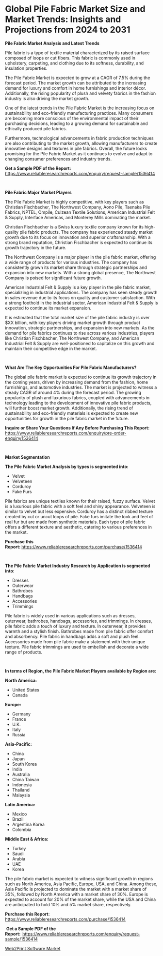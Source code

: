 <p><h1>Global Pile Fabric Market Size and Market Trends: Insights and Projections from 2024 to 2031</h1></p><p><strong>Pile Fabric Market Analysis and Latest Trends</strong></p>
<p><p>Pile fabric is a type of textile material characterized by its raised surface composed of loops or cut fibers. This fabric is commonly used in upholstery, carpeting, and clothing due to its softness, durability, and insulation properties.</p><p>The Pile Fabric Market is expected to grow at a CAGR of 7.5% during the forecast period. The market growth can be attributed to the increasing demand for luxury and comfort in home furnishings and interior décor. Additionally, the rising popularity of plush and velvety fabrics in the fashion industry is also driving the market growth.</p><p>One of the latest trends in the Pile Fabric Market is the increasing focus on sustainability and eco-friendly manufacturing practices. Many consumers are becoming more conscious of the environmental impact of their purchasing decisions, leading to a growing demand for sustainable and ethically produced pile fabrics.</p><p>Furthermore, technological advancements in fabric production techniques are also contributing to the market growth, allowing manufacturers to create innovative designs and textures in pile fabrics. Overall, the future looks promising for the Pile Fabric Market as it continues to evolve and adapt to changing consumer preferences and industry trends.</p></p>
<p><strong>Get a Sample PDF of the Report:&nbsp;</strong> <a href="https://www.reliableresearchreports.com/enquiry/request-sample/1536414">https://www.reliableresearchreports.com/enquiry/request-sample/1536414</a></p>
<p>&nbsp;</p>
<p><strong>Pile Fabric Major Market Players</strong></p>
<p><p>The Pile Fabric Market is highly competitive, with key players such as Christian Fischbacher, The Northwest Company, Aono Pile, Taenaka Pile Fabrics, NPTEL, Ompile, Culzean Textile Solutions, American Industrial Felt & Supply, Interface Americas, and Monterey Mills dominating the market.</p><p>Christian Fischbacher is a Swiss luxury textile company known for its high-quality pile fabric products. The company has experienced steady market growth due to its focus on innovation and superior craftsmanship. With a strong brand reputation, Christian Fischbacher is expected to continue its growth trajectory in the future.</p><p>The Northwest Company is a major player in the pile fabric market, offering a wide range of products for various industries. The company has consistently grown its market share through strategic partnerships and expansion into new markets. With a strong global presence, The Northwest Company is poised for significant future growth.</p><p>American Industrial Felt & Supply is a key player in the pile fabric market, specializing in industrial applications. The company has seen steady growth in sales revenue due to its focus on quality and customer satisfaction. With a strong foothold in the industrial sector, American Industrial Felt & Supply is expected to continue its market expansion.</p><p>It is estimated that the total market size of the pile fabric industry is over $XX billion, with key players driving market growth through product innovation, strategic partnerships, and expansion into new markets. As the demand for pile fabrics continues to rise across various industries, players like Christian Fischbacher, The Northwest Company, and American Industrial Felt & Supply are well-positioned to capitalize on this growth and maintain their competitive edge in the market.</p></p>
<p>&nbsp;</p>
<p><strong>What Are The Key Opportunities For Pile Fabric Manufacturers?</strong></p>
<p><p>The global pile fabric market is expected to continue its growth trajectory in the coming years, driven by increasing demand from the fashion, home furnishings, and automotive industries. The market is projected to witness a steady CAGR of around 4% during the forecast period. The growing popularity of plush and luxurious fabrics, coupled with advancements in technology leading to the development of innovative pile fabric products, will further boost market growth. Additionally, the rising trend of sustainability and eco-friendly materials is expected to create new opportunities for growth in the pile fabric market in the future.</p></p>
<p><strong>Inquire or Share Your Questions If Any Before Purchasing This Report:</strong> <a href="https://www.reliableresearchreports.com/enquiry/pre-order-enquiry/1536414">https://www.reliableresearchreports.com/enquiry/pre-order-enquiry/1536414</a></p>
<p>&nbsp;</p>
<p><strong>Market Segmentation</strong></p>
<p><strong>The Pile Fabric Market Analysis by types is segmented into:</strong></p>
<p><ul><li>Velvet</li><li>Velveteen</li><li>Corduroy</li><li>Fake Furs</li></ul></p>
<p><p>Pile fabrics are unique textiles known for their raised, fuzzy surface. Velvet is a luxurious pile fabric with a soft feel and shiny appearance. Velveteen is similar to velvet but less expensive. Corduroy has a distinct ribbed texture created by cut or uncut loops of pile. Fake furs imitate the look and feel of real fur but are made from synthetic materials. Each type of pile fabric offers a different texture and aesthetic, catering to various preferences in the market.</p></p>
<p><strong>Purchase this Report:&nbsp;</strong><a href="https://www.reliableresearchreports.com/purchase/1536414">https://www.reliableresearchreports.com/purchase/1536414</a></p>
<p>&nbsp;</p>
<p><strong>The Pile Fabric Market Industry Research by Application is segmented into:</strong></p>
<p><ul><li>Dresses</li><li>Outerwear</li><li>Bathrobes</li><li>Handbags</li><li>Accessories</li><li>Trimmings</li></ul></p>
<p><p>Pile fabric is widely used in various applications such as dresses, outerwear, bathrobes, handbags, accessories, and trimmings. In dresses, pile fabric adds a touch of luxury and texture. In outerwear, it provides warmth and a stylish finish. Bathrobes made from pile fabric offer comfort and absorbency. Pile fabric in handbags adds a soft and plush feel. Accessories made from pile fabric make a statement with their unique texture. Pile fabric trimmings are used to embellish and decorate a wide range of products.</p></p>
<p>&nbsp;</p>
<p><strong>In terms of Region, the Pile Fabric Market Players available by Region are:</strong></p>
<p>
    <p> <strong> North America: </strong>
        <ul>
            <li>United States</li>
            <li>Canada</li>
        </ul>
        </p> 
    <p> <strong> Europe: </strong>
        <ul>
            <li>Germany</li>
            <li>France</li>
            <li>U.K.</li>
            <li>Italy</li>
            <li>Russia</li>
        </ul>
        </p> 
    <p> <strong> Asia-Pacific: </strong>
        <ul>
            <li>China</li>
            <li>Japan</li>
            <li>South Korea</li>
            <li>India</li>
            <li>Australia</li>
            <li>China Taiwan</li>
            <li>Indonesia</li>
            <li>Thailand</li>
            <li>Malaysia</li>
        </ul>
        </p> 
    <p> <strong> Latin America: </strong>
        <ul>
            <li>Mexico</li>
            <li>Brazil</li>
            <li>Argentina Korea</li>
            <li>Colombia</li>
        </ul>
        </p> 
    <p> <strong> Middle East & Africa: </strong>
        <ul>
            <li>Turkey</li>
            <li>Saudi</li>
            <li>Arabia</li>
            <li>UAE</li>
            <li>Korea</li>
        </ul>
    </p>
    </p>
<p><p>The pile fabric market is expected to witness significant growth in regions such as North America, Asia Pacific, Europe, USA, and China. Among these, Asia Pacific is projected to dominate the market with a market share of 35%, followed by North America with a market share of 30%. Europe is expected to account for 20% of the market share, while the USA and China are anticipated to hold 10% and 5% market share, respectively.</p></p>
<p><strong>Purchase this Report: </strong><a href="https://www.reliableresearchreports.com/purchase/1536414">https://www.reliableresearchreports.com/purchase/1536414</a></p>
<p>&nbsp;<strong>Get a Sample PDF of the Report:&nbsp;&nbsp;</strong><a href="https://www.reliableresearchreports.com/enquiry/request-sample/1536414">https://www.reliableresearchreports.com/enquiry/request-sample/1536414</a></p>
<p><strong></strong></p>
<p><p><a href="https://crocus-run-b5a.notion.site/Web2Print-Software-Market-Share-Market-New-Trends-Analysis-Report-By-Type-By-Application-By-End--8ac0f4494bda45e3896be35be584c7c0">Web2Print Software Market</a></p></p>